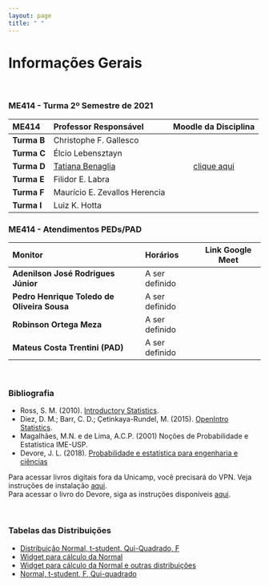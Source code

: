 ```yaml
---
layout: page
title: " "
---
```


# Informações Gerais

<br/>

### ME414 - Turma 2º Semestre de 2021

| ME414        | Professor Responsável        |  Moodle da Disciplina |  
|:-----------------|:-------------------------------------|:-----------------------------:|
| **Turma B**      | Christophe F. Gallesco   |      |
| **Turma C**      | Élcio Lebensztayn        |      |
| **Turma D**      | [Tatiana Benaglia](https://www.ime.unicap.br/~tatiana) |  [clique aqui](https://moodle.ggte.unicamp.br/course/view.php?id=9496) |
| **Turma E**      | Filidor E. Labra |      |
| **Turma F**      | Maurício E. Zevallos Herencia  |      |
| **Turma I**      | Luiz K. Hotta   |      |


### ME414 - Atendimentos PEDs/PAD

| Monitor        | Horários        |  Link Google Meet |  
|:----------------|:-------------------------------------|:-----------------------------:|
| **Adenilson José Rodrigues Júnior**      | A ser definido  |      |
| **Pedro Henrique Toledo de Oliveira Sousa**      | A ser definido  |      |
| **Robinson Ortega Meza**  | A ser definido  |      |
| **Mateus Costa Trentini (PAD)** | A ser definido  |      |


<br />



### Bibliografia

* Ross, S. M. (2010). [Introductory Statistics](http://www.sciencedirect.com/science/book/9780123743886).
* Diez, D. M.; Barr, C. D.; Çetinkaya-Rundel, M. (2015). [OpenIntro Statistics](https://leanpub.com/openintro-statistics).
* Magalhães, M.N. e de Lima, A.C.P. (2001) Noções de Probabilidade e Estatística IME-USP.
* Devore, J. L. (2018). [Probabilidade e estatística para engenharia e ciências](	http://acervus.unicamp.br/index.asp?codigo_sophia=1138563)

Para acessar livros digitais fora da Unicamp, você precisará do VPN. Veja instruções de instalação [aqui](http://www.ccuec.unicamp.br/ccuec/acesso_remoto_vpn). <br />
Para acessar o livro do Devore, siga as instruções disponíveis [aqui](https://www.biblioteca.fea.unicamp.br/sites/biblioteca/files/GuiaDeAcessoAosE-booksCengage.pdf).

<br />

### Tabelas das Distribuições

* [Distribuição Normal, t-student, Qui-Quadrado, F](Tabelas-impressao.pdf)
* [Widget para cálculo da Normal](https://www.wolframalpha.com/widgets/gallery/view.jsp?id=9bd010a31f27d2500aede72eb5852af2)
* [Widget para cálculo da Normal e outras distribuições](https://gallery.shinyapps.io/dist_calc/)
* [Normal, t-student, F, Qui-quadrado](http://www.bertolo.pro.br/FinEst/Estatistica/DistribuicaoProbabilidades2/normal/index.html)
